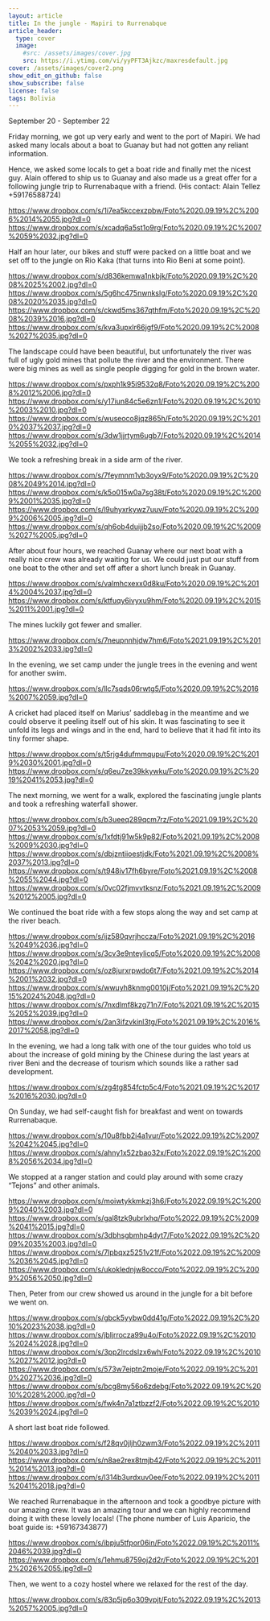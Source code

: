 ```yaml
---
layout: article
title: In the jungle - Mapiri to Rurrenabque
article_header:
  type: cover
  image:
    #src: /assets/images/cover.jpg
    src: https://i.ytimg.com/vi/yyPFT3Ajkzc/maxresdefault.jpg
cover: /assets/images/cover2.png
show_edit_on_github: false
show_subscribe: false
license: false
tags: Bolivia 
---
```


September 20 - September 22

Friday morning, we got up very early and went to the port of Mapiri. We had asked many locals about a boat to Guanay but had not gotten any reliant information.

<!--more-->

Hence, we asked some locals to get a boat ride and finally met the nicest guy. Alain offered to ship us to Guanay and also made us a great offer for a following jungle trip to Rurrenabaque with a friend. (His contact: Alain Tellez +59176588724)

https://www.dropbox.com/s/1i7ea5kccexzpbw/Foto%2020.09.19%2C%2006%2014%2055.jpg?dl=0
https://www.dropbox.com/s/xcadq6a5st1o9rg/Foto%2020.09.19%2C%2007%2059%2032.jpg?dl=0

Half an hour later, our bikes and stuff were packed on a little boat and we set off to the jungle on Rio Kaka (that turns into Rio Beni at some point).

https://www.dropbox.com/s/d836kemwa1nkbjk/Foto%2020.09.19%2C%2008%2025%2002.jpg?dl=0
https://www.dropbox.com/s/5g6hc475nwnkslg/Foto%2020.09.19%2C%2008%2020%2035.jpg?dl=0
https://www.dropbox.com/s/ckwd5ms367qthfm/Foto%2020.09.19%2C%2008%2039%2016.jpg?dl=0
https://www.dropbox.com/s/kva3upxlr66jgf9/Foto%2020.09.19%2C%2008%2027%2035.jpg?dl=0

The landscape could have been beautiful, but unfortunately the river was full of ugly gold mines that pollute the river and the environment. There were big mines as well as single people digging for gold in the brown water.

https://www.dropbox.com/s/pxph1k95i9532q8/Foto%2020.09.19%2C%2008%2012%2006.jpg?dl=0
https://www.dropbox.com/s/y17iun84c5e6zn1/Foto%2020.09.19%2C%2010%2003%2010.jpg?dl=0
https://www.dropbox.com/s/wuseoco8jqz865h/Foto%2020.09.19%2C%2010%2037%2037.jpg?dl=0
https://www.dropbox.com/s/3dw1jjrtym6ugb7/Foto%2020.09.19%2C%2014%2055%2032.jpg?dl=0

We took a refreshing break in a side arm of the river.

https://www.dropbox.com/s/7feymnm1vb3oyx9/Foto%2020.09.19%2C%2008%2049%2014.jpg?dl=0
https://www.dropbox.com/s/k5o015w0a7sg38t/Foto%2020.09.19%2C%2009%2001%2035.jpg?dl=0
https://www.dropbox.com/s/l9uhyxrkywz7uuv/Foto%2020.09.19%2C%2009%2006%2005.jpg?dl=0
https://www.dropbox.com/s/qh6ob4duijjb2so/Foto%2020.09.19%2C%2009%2027%2005.jpg?dl=0

After about four hours, we reached Guanay where our next boat with a really nice crew was already waiting for us. We could just put our stuff from one boat to the other and set off after a short lunch break in Guanay.

https://www.dropbox.com/s/valmhcxexx0d8ku/Foto%2020.09.19%2C%2014%2004%2037.jpg?dl=0
https://www.dropbox.com/s/ktfuqy6ivyxu9hm/Foto%2020.09.19%2C%2015%2011%2001.jpg?dl=0

The mines luckily got fewer and smaller.

https://www.dropbox.com/s/7neupnnhjdw7hm6/Foto%2021.09.19%2C%2013%2002%2033.jpg?dl=0

In the evening, we set camp under the jungle trees in the evening and went for another swim.

https://www.dropbox.com/s/llc7sqds06rwtg5/Foto%2020.09.19%2C%2016%2007%2059.jpg?dl=0

A cricket had placed itself on Marius’ saddlebag in the meantime and we could observe it peeling itself out of his skin. It was fascinating to see it unfold its legs and wings and in the end, hard to believe that it had fit into its tiny former shape.

https://www.dropbox.com/s/t5rjg4dufmmqupu/Foto%2020.09.19%2C%2019%2030%2001.jpg?dl=0
https://www.dropbox.com/s/q6eu7ze39kkywku/Foto%2020.09.19%2C%2019%2041%2053.jpg?dl=0

The next morning, we went for a walk, explored the fascinating jungle plants and took a refreshing waterfall shower.

https://www.dropbox.com/s/b3ueeq289qcm7rz/Foto%2021.09.19%2C%2007%2053%2059.jpg?dl=0
https://www.dropbox.com/s/1xfdtj91w5k9p82/Foto%2021.09.19%2C%2008%2009%2030.jpg?dl=0
https://www.dropbox.com/s/dbjzntiioestjdk/Foto%2021.09.19%2C%2008%2037%2013.jpg?dl=0
https://www.dropbox.com/s/t948iv17fh6byre/Foto%2021.09.19%2C%2008%2055%2044.jpg?dl=0
https://www.dropbox.com/s/0vc02fjmvvtksnz/Foto%2021.09.19%2C%2009%2012%2005.jpg?dl=0

We continued the boat ride with a few stops along the way and set camp at the river beach.

https://www.dropbox.com/s/ijz580qvrjhccza/Foto%2021.09.19%2C%2016%2049%2036.jpg?dl=0
https://www.dropbox.com/s/3cv3e9nteylicq5/Foto%2020.09.19%2C%2008%2042%2020.jpg?dl=0
https://www.dropbox.com/s/oz8jurxrpwdo6t7/Foto%2021.09.19%2C%2014%2001%2032.jpg?dl=0
https://www.dropbox.com/s/wwuyh8knmg0010j/Foto%2021.09.19%2C%2015%2024%2048.jpg?dl=0
https://www.dropbox.com/s/7nxdlmf8kzg71n7/Foto%2021.09.19%2C%2015%2052%2039.jpg?dl=0
https://www.dropbox.com/s/2an3ifzvkinl3tg/Foto%2021.09.19%2C%2016%2017%2058.jpg?dl=0

In the evening, we had a long talk with one of the tour guides who told us about the increase of gold mining by the Chinese during the last years at river Beni and the decrease of tourism which sounds like a rather sad development.

https://www.dropbox.com/s/zg4tg854fctp5c4/Foto%2021.09.19%2C%2017%2016%2030.jpg?dl=0

On Sunday, we had self-caught fish for breakfast and went on towards Rurrenabaque.

https://www.dropbox.com/s/10u8fbb2i4a1vur/Foto%2022.09.19%2C%2007%2042%2045.jpg?dl=0
https://www.dropbox.com/s/ahny1x52zbao32x/Foto%2022.09.19%2C%2008%2056%2034.jpg?dl=0

We stopped at a ranger station and could play around with some crazy “Tejons” and other animals.

https://www.dropbox.com/s/moiwtykkmkzj3h6/Foto%2022.09.19%2C%2009%2040%2003.jpg?dl=0
https://www.dropbox.com/s/gal8tzk9ubrlxhq/Foto%2022.09.19%2C%2009%2041%2015.jpg?dl=0
https://www.dropbox.com/s/3dbhsgbmhp4dyt7/Foto%2022.09.19%2C%2009%2035%2003.jpg?dl=0
https://www.dropbox.com/s/7lpbqxz5251v21f/Foto%2022.09.19%2C%2009%2036%2045.jpg?dl=0
https://www.dropbox.com/s/ukoklednjw8occo/Foto%2022.09.19%2C%2009%2056%2050.jpg?dl=0

Then, Peter from our crew showed us around in the jungle for a bit before we went on.

https://www.dropbox.com/s/gbck5yybw0dd41g/Foto%2022.09.19%2C%2010%2023%2038.jpg?dl=0
https://www.dropbox.com/s/jbljrrocza99u4o/Foto%2022.09.19%2C%2010%2024%2028.jpg?dl=0
https://www.dropbox.com/s/3pp2lrcdslzx6wh/Foto%2022.09.19%2C%2010%2027%2012.jpg?dl=0
https://www.dropbox.com/s/573w7eiptn2moje/Foto%2022.09.19%2C%2010%2027%2036.jpg?dl=0
https://www.dropbox.com/s/bcg8my56o6zdebg/Foto%2022.09.19%2C%2010%2028%2000.jpg?dl=0
https://www.dropbox.com/s/fwk4n7a1ztbzzf2/Foto%2022.09.19%2C%2010%2039%2024.jpg?dl=0

A short last boat ride followed.

https://www.dropbox.com/s/f28qv0jljh0zwm3/Foto%2022.09.19%2C%2011%2040%2033.jpg?dl=0
https://www.dropbox.com/s/n8ae2rex8tmjb42/Foto%2022.09.19%2C%2011%2014%2013.jpg?dl=0
https://www.dropbox.com/s/l314b3urdxuv0ee/Foto%2022.09.19%2C%2011%2041%2018.jpg?dl=0

We reached Rurrenabaque in the afternoon and took a goodbye picture with our amazing crew. It was an amazing tour and we can highly recommend doing it with these lovely locals! (The phone number of Luis Aparicio, the boat guide is: +59167343877)

https://www.dropbox.com/s/ibpju5tfpor06in/Foto%2022.09.19%2C%2011%2046%2039.jpg?dl=0
https://www.dropbox.com/s/1ehmu8759oj2d2r/Foto%2022.09.19%2C%2012%2026%2055.jpg?dl=0

Then, we went to a cozy hostel where we relaxed for the rest of the day.

https://www.dropbox.com/s/83p5jp6o309vpjt/Foto%2022.09.19%2C%2013%2057%2005.jpg?dl=0
